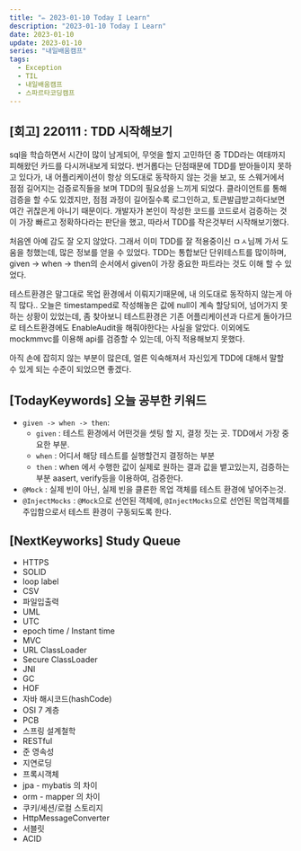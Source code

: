 ```yaml
---
title: "✏️ 2023-01-10 Today I Learn"
description: "2023-01-10 Today I Learn"
date: 2023-01-10
update: 2023-01-10
series: "내일배움캠프"
tags:
  - Exception
  - TIL
  - 내일배움캠프
  - 스파르타코딩캠프
---
```


## [회고] 220111 : TDD 시작해보기

sql을 학습하면서 시간이 많이 남게되어, 무엇을 할지 고민하던 중 TDD라는 여태까지 피해왔던 카드를 다시꺼내보게 되었다.
번거롭다는 단점때문에 TDD를 받아들이지 못하고 있다가, 내 어플리케이션이 항상 의도대로 동작하지 않는 것을 보고, 또 스웨거에서 점점 길어지는 검증로직들을 보며 TDD의 필요성을 느끼게 되었다. 클라이언트를 통해 검증을 할 수도 있겠지만, 점점 과정이 길어질수록 로그인하고, 토큰발급받고하다보면 여간 귀찮은게 아니기 때문이다.
개발자가 본인이 작성한 코드를 코드로서 검증하는 것이 가장 빠르고 정확하다라는 판단을 했고, 따라서 TDD를 작은것부터 시작해보기했다.

처음엔 아예 감도 잘 오지 않았다. 그래서 이미 TDD를 잘 적용중이신 ㅁㅅ님께 가서 도움을 청했는데, 많은 정보를 얻을 수 있었다.
TDD는 통합보단 단위테스트를 많이하며, given -> when -> then의 순서에서 given이 가장 중요한 파트라는 것도 이해 할 수 있었다.

테스트환경은 말그대로 목업 환경에서 이뤄지기때문에, 내 의도대로 동작하지 않는게 아직 많다..
오늘은 timestamped로 작성해놓은 값에 null이 계속 할당되어, 넘어가지 못하는 상황이 있었는데, 좀 찾아보니 테스트환경은 기존 어플리케이션과 다르게 돌아가므로 테스트환경에도 EnableAudit을 해줘야한다는 사실을 알았다. 이외에도 mockmmvc를 이용해 api를 검증할 수 있는데, 아직 적용해보지 못했다.

아직 손에 잡히지 않는 부분이 많은데, 얼른 익숙해져서 자신있게 TDD에 대해서 말할 수 있게 되는 수준이 되었으면 좋겠다.

## [TodayKeywords] 오늘 공부한 키워드

- `given -> when -> then`:
  - `given` : 테스트 환경에서 어떤것을 셋팅 할 지, 결정 짓는 곳. TDD에서 가장 중요한 부분.
  - `when` : 어디서 해당 테스트를 실행할건지 결정하는 부분
  - `then` : when 에서 수행한 값이 실제로 원하는 결과 값을 뱉고있는지, 검증하는 부분 aasert, verify등을 이용하여, 검증한다.
- `@Mock` : 실제 빈이 아닌, 실제 빈을 클론한 목업 객체를 테스트 환경에 넣어주는것.
- `@InjectMocks` : `@Mock`으로 선언된 객체에, `@InjectMocks`으로 선언된 목업객체를 주입함으로서 테스트 환경이 구동되도록 한다.

## [NextKeyworks] Study Queue

- HTTPS
- SOLID
- loop label
- CSV
- 파일입출력
- UML
- UTC
- epoch time / Instant time
- MVC
- URL ClassLoader
- Secure ClassLoader
- JNI
- GC
- HOF
- 자바 해시코드(hashCode)
- OSI 7 계층
- PCB
- 스프링 설계철학
- RESTful
- 준 영속성
- 지연로딩
- 프록시객체
- jpa - mybatis 의 차이
- orm - mapper 의 차이
- 쿠키/세션/로컬 스토리지
- HttpMessageConverter
- 서블릿
- ACID
